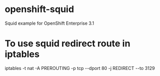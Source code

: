 # openshift-squid
Squid example for OpenShift Enterprise 3.1

# To use squid redirect route in iptables
iptables -t nat -A PREROUTING -p tcp --dport 80 -j REDIRECT --to 3129
